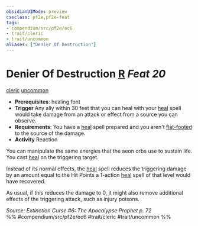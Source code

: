 ```yaml
---
obsidianUIMode: preview
cssclass: pf2e,pf2e-feat
tags:
- compendium/src/pf2e/ec6
- trait/cleric
- trait/uncommon
aliases: ["Denier Of Destruction"]
---
```

# Denier Of Destruction  [R](../../Rules/core-rulebook/chapter-9-playing-the-game.md#Actions "Reaction") *Feat 20*  
[cleric](../../Rules/traits/cleric.md)  [uncommon](../../Rules/traits/uncommon.md)  

- **Prerequisites**: healing font
- **Trigger** Any ally within 30 feet that you can heal with your [heal](../spells/heal.md) spell would take damage from an attack or effect from a source you can observe.
- **Requirements**: You have a [heal](../spells/heal.md) spell prepared and you aren't [flat-footed](../../Rules/conditions.md#Flat-footed) to the source of the damage.
- **Activity** Reaction

You can manipulate the same energies that the aeon orbs use to sustain life. You cast [heal](../spells/heal.md) on the triggering target.

Instead of its normal effects, the [heal](../spells/heal.md) spell reduces the triggering damage by an amount equal to the Hit Points a 1-action [heal](../spells/heal.md) spell of that level would have recovered.

As usual, if this reduces the damage to 0, it might also remove additional effects of the triggering attack, such as injury poisons.

*Source: Extinction Curse #6: The Apocalypse Prophet p. 72*  
%% #compendium/src/pf2e/ec6 #trait/cleric #trait/uncommon %%